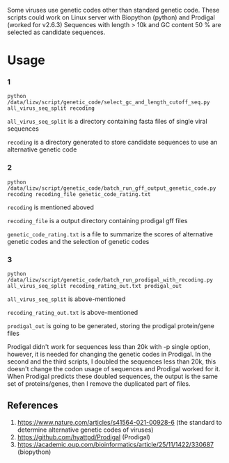 Some viruses use genetic codes other than standard genetic code. These scripts could work on Linux server with Biopython (python) and Prodigal (worked for v2.6.3)
Sequences with length > 10k and GC content 50 % are selected as candidate sequences.

# Usage

### 1
```
python /data/lizw/script/genetic_code/select_gc_and_length_cutoff_seq.py all_virus_seq_split recoding
```
```all_virus_seq_split``` is a directory containing fasta files of single viral sequences

```recoding``` is a directory generated to store candidate sequences to use an alternative genetic code

### 2
```
python /data/lizw/script/genetic_code/batch_run_gff_output_genetic_code.py recoding recoding_file genetic_code_rating.txt
```
```recoding``` is mentioned aboved

```recoding_file``` is a output directory containing prodigal gff files 

```genetic_code_rating.txt``` is a file to summarize the scores of alternative genetic codes and the selection of genetic codes

### 3
```
python /data/lizw/script/genetic_code/batch_run_prodigal_with_recoding.py all_virus_seq_split recoding_rating_out.txt prodigal_out
```
```all_virus_seq_split``` is above-mentioned

```recoding_rating_out.txt``` is above-mentioned 

```prodigal_out``` is going to be generated, storing the prodigal protein/gene files


Prodigal didn't work for sequences less than 20k with -p single option, however, it is needed for changing the genetic codes in Prodigal. 
In the second and the third scripts, I doubled the sequences less than 20k, this doesn't change the codon usage of sequences and Prodigal worked for it.
When Prodigal predicts these doubled sequences, the output is the same set of proteins/genes, then I remove the duplicated part of files.

## References
1. https://www.nature.com/articles/s41564-021-00928-6 (the standard to determine alternative genetic codes of viruses)
2. https://github.com/hyattpd/Prodigal (Prodigal)
3. https://academic.oup.com/bioinformatics/article/25/11/1422/330687 (biopython)
